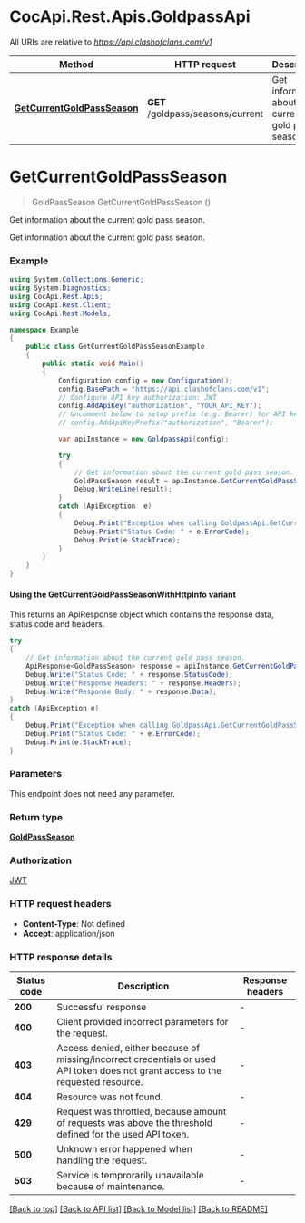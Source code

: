 # CocApi.Rest.Apis.GoldpassApi

All URIs are relative to *https://api.clashofclans.com/v1*

| Method | HTTP request | Description |
|--------|--------------|-------------|
| [**GetCurrentGoldPassSeason**](GoldpassApi.md#getcurrentgoldpassseason) | **GET** /goldpass/seasons/current | Get information about the current gold pass season. |

<a id="getcurrentgoldpassseason"></a>
# **GetCurrentGoldPassSeason**
> GoldPassSeason GetCurrentGoldPassSeason ()

Get information about the current gold pass season.

Get information about the current gold pass season.

### Example
```csharp
using System.Collections.Generic;
using System.Diagnostics;
using CocApi.Rest.Apis;
using CocApi.Rest.Client;
using CocApi.Rest.Models;

namespace Example
{
    public class GetCurrentGoldPassSeasonExample
    {
        public static void Main()
        {
            Configuration config = new Configuration();
            config.BasePath = "https://api.clashofclans.com/v1";
            // Configure API key authorization: JWT
            config.AddApiKey("authorization", "YOUR_API_KEY");
            // Uncomment below to setup prefix (e.g. Bearer) for API key, if needed
            // config.AddApiKeyPrefix("authorization", "Bearer");

            var apiInstance = new GoldpassApi(config);

            try
            {
                // Get information about the current gold pass season.
                GoldPassSeason result = apiInstance.GetCurrentGoldPassSeason();
                Debug.WriteLine(result);
            }
            catch (ApiException  e)
            {
                Debug.Print("Exception when calling GoldpassApi.GetCurrentGoldPassSeason: " + e.Message);
                Debug.Print("Status Code: " + e.ErrorCode);
                Debug.Print(e.StackTrace);
            }
        }
    }
}
```

#### Using the GetCurrentGoldPassSeasonWithHttpInfo variant
This returns an ApiResponse object which contains the response data, status code and headers.

```csharp
try
{
    // Get information about the current gold pass season.
    ApiResponse<GoldPassSeason> response = apiInstance.GetCurrentGoldPassSeasonWithHttpInfo();
    Debug.Write("Status Code: " + response.StatusCode);
    Debug.Write("Response Headers: " + response.Headers);
    Debug.Write("Response Body: " + response.Data);
}
catch (ApiException e)
{
    Debug.Print("Exception when calling GoldpassApi.GetCurrentGoldPassSeasonWithHttpInfo: " + e.Message);
    Debug.Print("Status Code: " + e.ErrorCode);
    Debug.Print(e.StackTrace);
}
```

### Parameters
This endpoint does not need any parameter.
### Return type

[**GoldPassSeason**](GoldPassSeason.md)

### Authorization

[JWT](../README.md#JWT)

### HTTP request headers

 - **Content-Type**: Not defined
 - **Accept**: application/json


### HTTP response details
| Status code | Description | Response headers |
|-------------|-------------|------------------|
| **200** | Successful response |  -  |
| **400** | Client provided incorrect parameters for the request. |  -  |
| **403** | Access denied, either because of missing/incorrect credentials or used API token does not grant access to the requested resource.  |  -  |
| **404** | Resource was not found. |  -  |
| **429** | Request was throttled, because amount of requests was above the threshold defined for the used API token.  |  -  |
| **500** | Unknown error happened when handling the request. |  -  |
| **503** | Service is temprorarily unavailable because of maintenance. |  -  |

[[Back to top]](#) [[Back to API list]](../../README.md#documentation-for-api-endpoints) [[Back to Model list]](../../README.md#documentation-for-models) [[Back to README]](../../README.md)


